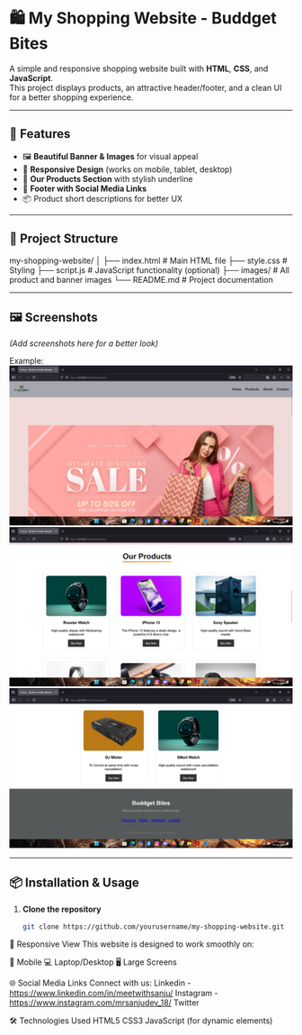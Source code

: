 # 🛍️ My Shopping Website - Buddget Bites

A simple and responsive shopping website built with **HTML**, **CSS**, and **JavaScript**.  
This project displays products, an attractive header/footer, and a clean UI for a better shopping experience.

---

## 📌 Features
- 🖼️ **Beautiful Banner & Images** for visual appeal
- 📱 **Responsive Design** (works on mobile, tablet, desktop)
- 🛒 **Our Products Section** with stylish underline
- 📌 **Footer with Social Media Links**
- 📦 Product short descriptions for better UX

---

## 📂 Project Structure
my-shopping-website/
│
├── index.html # Main HTML file
├── style.css # Styling
├── script.js # JavaScript functionality (optional)
├── images/ # All product and banner images
└── README.md # Project documentation


---

## 🖼️ Screenshots
*(Add screenshots here for a better look)*

Example:
![Homepage Screenshot](https://github.com/meetwithsanju/Static-Website-Using-GitHub-Pages/blob/master/Images/home.png)
![Product Screenshot](https://github.com/meetwithsanju/Static-Website-Using-GitHub-Pages/blob/master/Images/product.png)
![Footer Screebshot](https://github.com/meetwithsanju/Static-Website-Using-GitHub-Pages/blob/master/Images/footer.png)


---

## 📦 Installation & Usage
1. **Clone the repository**
   ```bash
   git clone https://github.com/yourusername/my-shopping-website.git
📱 Responsive View
This website is designed to work smoothly on:

📱 Mobile
💻 Laptop/Desktop
🖥️ Large Screens

🌐 Social Media Links
Connect with us:
Linkedin -https://www.linkedin.com/in/meetwithsanju/
Instagram - https://www.instagram.com/mrsanjudev_18/
Twitter

🛠️ Technologies Used
HTML5
CSS3
JavaScript (for dynamic elements)
